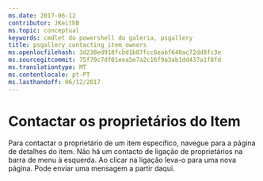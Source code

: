 ```yaml
---
ms.date: 2017-06-12
contributor: JKeithB
ms.topic: conceptual
keywords: cmdlet do powershell do galeria, psgallery
title: psgallery_contacting_item_owners
ms.openlocfilehash: 3d238ed918fcbd1b87fcc6eabf640ac72dd8fc3e
ms.sourcegitcommit: 75f70c7df01eea5e7a2c16f9a3ab1dd437a1f8fd
ms.translationtype: MT
ms.contentlocale: pt-PT
ms.lasthandoff: 06/12/2017
---
```

# <a name="contacting-item-owners"></a>Contactar os proprietários do Item

Para contactar o proprietário de um item específico, navegue para a página de detalhes do item.
Não há um contacto de ligação de proprietários na barra de menu à esquerda.
Ao clicar na ligação leva-o para uma nova página.
Pode enviar uma mensagem a partir daqui.

